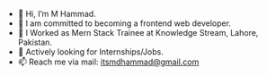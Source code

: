 - 👋 Hi, I’m M Hammad.
- 👀 I am committed to becoming a frontend web developer.
- 🌱 I Worked as Mern Stack Trainee at Knowledge Stream, Lahore, Pakistan.
- 💞️ Actively looking for Internships/Jobs.
- 📫 Reach me via mail: itsmdhammad@gmail.com
